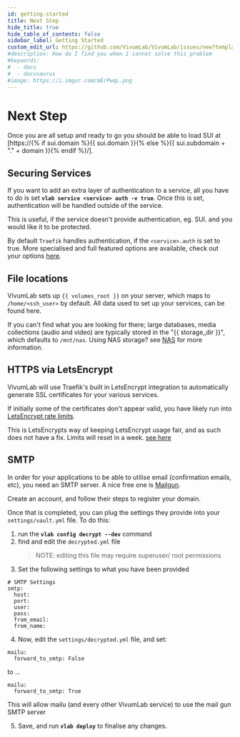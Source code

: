 ```yaml
---
id: getting-started
title: Next Step
hide_title: true
hide_table_of_contents: false
sidebar_label: Getting Started
custom_edit_url: https://github.com/VivumLab/VivumLab/issues/new?template=documentation.md
#description: How do I find you when I cannot solve this problem
#keywords:
#  - docs
#  - docusaurus
#image: https://i.imgur.com/mErPwqL.png
---
```


# Next Step

Once you are all setup and ready to go you should be able to load SUI at [https://{% if sui.domain %}{{ sui.domain }}{% else %}{{ sui.subdomain + "." + domain }}{% endif %}/].

## Securing Services

If you want to add an extra layer of authentication to a service, all you have to do is set **`vlab service <service> auth -v true`**. Once this is set, authentication will be handled outside of the service.

This is useful, if the service doesn't provide authentication, eg. SUI. and you would like it to be protected.

By default `Traefik` handles authentication, if the `<service>.auth` is set to true. More specialised and full featured options are available, check out your options [here](../welcome).

## File locations

VivumLab sets up `{{ volumes_root }}` on your server, which maps to `/home/<ssh_user>` by default. All data used to set up your services, can be found here.

If you can't find what you are looking for there; large databases, media collections (audio and video) are typically stored in the "{{ storage_dir }}", which defaults to `/mnt/nas`. Using NAS storage? see [NAS](Storage) for more information.

## HTTPS via LetsEncrypt

VivumLab will use Traefik's built in LetsEncrypt integration to automatically generate SSL certificates for your various services.

If initially some of the certificates don't appear valid, you have likely run into [LetsEncrypt rate limits](https://letsencrypt.org/docs/rate-limits/).

This is LetsEncrypts way of keeping LetsEncrypt usage fair, and as such does not have a fix. Limits will reset in a week. [see here](https://letsencrypt.org/docs/rate-limits/#a-id-overrides-a-overrides)

## SMTP

In order for your applications to be able to utilise email (confirmation emails, etc), you need an SMTP server. A nice free one is [Mailgun](http://mailgun.com/).

Create an account, and follow their steps to register your domain.

Once that is completed, you can plug the settings they provide into your `settings/vault.yml` file.
To do this:

1. run the **`vlab config decrypt --dev`** command
2. find and edit the `decrypted.yml` file
    > NOTE: editing this file may require superuser/ root permissions
3. Set the following settings to what you have been provided

```
# SMTP Settings
smtp:
  host:
  port:
  user:
  pass:
  from_email:
  from_name:
```

4. Now, edit the `settings/decrypted.yml` file, and set:
```
mailu:
  forward_to_smtp: False
```
to ...

```
mailu:
  forward_to_smtp: True
```

This will allow mailu (and every other VivumLab service) to use the mail gun SMTP server

5. Save, and run **`vlab deploy`** to finalise any changes.
